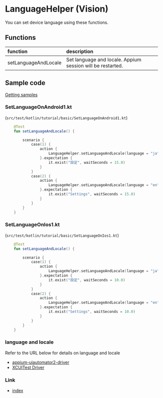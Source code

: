 # LanguageHelper (Vision)

You can set device language using these functions.

## Functions

| function             | description                                                |
|:---------------------|:-----------------------------------------------------------|
| setLanguageAndLocale | Set language and locale. Appium session will be restarted. |

## Sample code

[Getting samples](../../../vision/getting_samples.md)

### SetLanguageOnAndroid1.kt

(`src/test/kotlin/tutorial/basic/SetLanguageOnAndroid1.kt`)

```kotlin
    @Test
    fun setLanguageAndLocale() {

        scenario {
            case(1) {
                action {
                    LanguageHelper.setLanguageAndLocale(language = "ja", locale = "JP")
                }.expectation {
                    it.exist("設定", waitSeconds = 15.0)
                }
            }
            case(2) {
                action {
                    LanguageHelper.setLanguageAndLocale(language = "en", locale = "US")
                }.expectation {
                    it.exist("Settings", waitSeconds = 15.0)
                }
            }
        }
    }
```

### SetLanguageOnIos1.kt

(`src/test/kotlin/tutorial/basic/SetLanguageOnIos1.kt`)

```kotlin
    @Test
    fun setLanguageAndLocale() {

        scenario {
            case(1) {
                action {
                    LanguageHelper.setLanguageAndLocale(language = "ja", locale = "JP")
                }.expectation {
                    it.exist("設定", waitSeconds = 10.0)
                }
            }
            case(2) {
                action {
                    LanguageHelper.setLanguageAndLocale(language = "en", locale = "US")
                }.expectation {
                    it.exist("Settings", waitSeconds = 10.0)
                }
            }
        }
    }
```

### language and locale

Refer to the URL below for details on language and locale<br>

- [appium-uiautomator2-driver](https://github.com/appium/appium-uiautomator2-driver)<br>
- [XCUITest Driver](https://appium.github.io/appium-xcuitest-driver/4.16/capabilities/)

### Link

- [index](../../../index.md)
